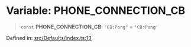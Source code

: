 # Variable: PHONE\_CONNECTION\_CB

> `const` **PHONE\_CONNECTION\_CB**: `"CB:Pong"` = `'CB:Pong'`

Defined in: [src/Defaults/index.ts:13](https://github.com/Fokusdotid/Baileys/blob/d7495b24bcd136e35724329fba661cfcc0bc8eed/src/Defaults/index.ts#L13)
